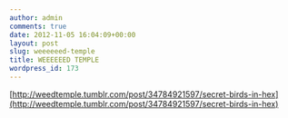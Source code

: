 ```yaml
---
author: admin
comments: true
date: 2012-11-05 16:04:09+00:00
layout: post
slug: weeeeeed-temple
title: WEEEEEED TEMPLE
wordpress_id: 173
---
```


[http://weedtemple.tumblr.com/post/34784921597/secret-birds-in-hex](http://weedtemple.tumblr.com/post/34784921597/secret-birds-in-hex)
